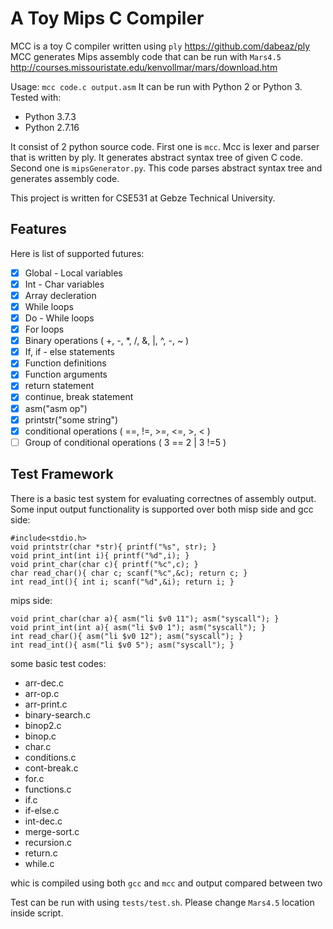 # A Toy Mips C Compiler

MCC is a toy C compiler written using `ply` https://github.com/dabeaz/ply 
MCC generates Mips assembly code that can be run with `Mars4.5` http://courses.missouristate.edu/kenvollmar/mars/download.htm 

Usage: `mcc code.c output.asm`
It can be run with Python 2 or Python 3.
Tested with: 
* Python 3.7.3
* Python 2.7.16

It consist of 2 python source code. 
First one is `mcc`. Mcc is lexer and parser that is written by ply. 
It generates abstract syntax tree of given C code.
Second one is `mipsGenerator.py`. 
This code parses abstract syntax tree and generates assembly code.

This project is written for CSE531 at Gebze Technical University.

## Features

Here is list of supported futures:

- [x] Global - Local variables 
- [x] Int - Char variables
- [x] Array decleration
- [x] While loops
- [x] Do - While loops
- [x] For loops
- [x] Binary operations ( +, -, *, /, &, |, ^, -, ~ )
- [x] If, if - else statements
- [x] Function definitions
- [x] Function arguments
- [x] return statement
- [x] continue, break statement
- [x] asm("asm op") 
- [x] printstr("some string") 
- [x] conditional operations ( ==, !=, >=, <=, >, < )
- [ ] Group of conditional operations ( 3 == 2 | 3 !=5 )

## Test Framework

There is a basic test system for evaluating correctnes of assembly output.
Some input output functionality is supported over both misp side and gcc side:
```
#include<stdio.h>
void printstr(char *str){ printf("%s", str); }
void print_int(int i){ printf("%d",i); }
void print_char(char c){ printf("%c",c); }
char read_char(){ char c; scanf("%c",&c); return c; }
int read_int(){ int i; scanf("%d",&i); return i; }
```

mips side:
```
void print_char(char a){ asm("li $v0 11"); asm("syscall"); }
void print_int(int a){ asm("li $v0 1"); asm("syscall"); }
int read_char(){ asm("li $v0 12"); asm("syscall"); }
int read_int(){ asm("li $v0 5"); asm("syscall"); }
```

some basic test codes:
* arr-dec.c
* arr-op.c
* arr-print.c
* binary-search.c
* binop2.c
* binop.c
* char.c
* conditions.c
* cont-break.c
* for.c
* functions.c
* if.c
* if-else.c
* int-dec.c
* merge-sort.c
* recursion.c
* return.c
* while.c

whic is compiled using both `gcc` and `mcc` and output compared between two

Test can be run with using `tests/test.sh`.
Please change `Mars4.5` location inside script.


